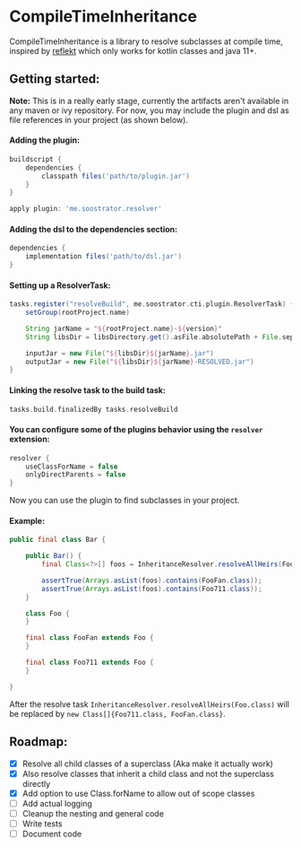 # CompileTimeInheritance

CompileTimeInheritance is a library to resolve subclasses at compile time, inspired
by [reflekt](https://github.com/JetBrains-Research/reflekt) which only works for kotlin classes and java 11+.

## Getting started:

**Note:** This is in a really early stage, currently the artifacts aren't available in any maven or ivy repository.
For now, you may include the plugin and dsl as file references in your project (as shown below).

#### Adding the plugin:

```groovy
buildscript {
    dependencies {
        classpath files('path/to/plugin.jar')
    }
}

apply plugin: 'me.soostrator.resolver'
```

#### Adding the dsl to the dependencies section:

```groovy
dependencies {
    implementation files('path/to/dsl.jar')
}
```

#### Setting up a ResolverTask:

```groovy
tasks.register("resolveBuild", me.soostrator.cti.plugin.ResolverTask) {
    setGroup(rootProject.name)

    String jarName = "${rootProject.name}-${version}"
    String libsDir = libsDirectory.get().asFile.absolutePath + File.separator

    inputJar = new File("${libsDir}${jarName}.jar")
    outputJar = new File("${libsDir}${jarName}-RESOLVED.jar")
}
```

#### Linking the resolve task to the build task:

```groovy
tasks.build.finalizedBy tasks.resolveBuild
```

#### You can configure some of the plugins behavior using the ``resolver`` extension:

```groovy
resolver {
    useClassForName = false
    onlyDirectParents = false
}
```

Now you can use the plugin to find subclasses in your project.

#### Example:

```java
public final class Bar {

    public Bar() {
        final Class<?>[] foos = InheritanceResolver.resolveAllHeirs(Foo.class);

        assertTrue(Arrays.asList(foos).contains(FooFan.class));
        assertTrue(Arrays.asList(foos).contains(Foo711.class));
    }

    class Foo {
    }

    final class FooFan extends Foo {
    }

    final class Foo711 extends Foo {
    }

}
```

After the resolve task ``InheritanceResolver.resolveAllHeirs(Foo.class)`` will be replaced
by ``new Class[]{Foo711.class, FooFan.class}``.

## Roadmap:

- [x] Resolve all child classes of a superclass (Aka make it actually work)
- [x] Also resolve classes that inherit a child class and not the superclass directly
- [x] Add option to use Class.forName to allow out of scope classes
- [ ] Add actual logging
- [ ] Cleanup the nesting and general code
- [ ] Write tests
- [ ] Document code